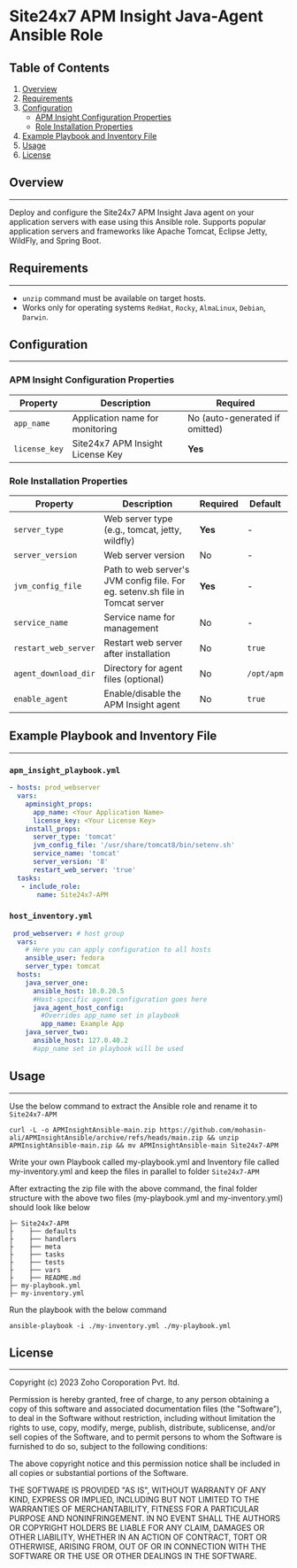 # Site24x7 APM Insight Java-Agent Ansible Role

## Table of Contents

1. [Overview](#overview)
2. [Requirements](#requirements)
3. [Configuration](#configuration)
    * [APM Insight Configuration Properties](#apm-insight-configuration-properties)
    * [Role Installation Properties](#role-installation-properties)
4. [Example Playbook and Inventory File](#example-playbook-and-inventory-file)
5. [Usage](#usage)
6. [License](#license)

## Overview
------------

Deploy and configure the Site24x7 APM Insight Java agent on your application servers with ease using this Ansible role. Supports popular application servers and frameworks like Apache Tomcat, Eclipse Jetty, WildFly, and Spring Boot.

## Requirements
---------------

* `unzip` command must be available on target hosts.
* Works only for operating systems `RedHat`, `Rocky`, `AlmaLinux`, `Debian`, `Darwin`.

## Configuration
-------------

### APM Insight Configuration Properties

| Property | Description | Required |
| --- | --- | --- |
| `app_name` | Application name for monitoring | No (auto-generated if omitted) |
| `license_key` | Site24x7 APM Insight License Key | **Yes** |

### Role Installation Properties

| Property | Description | Required | Default |
| --- | --- | --- | --- |
| `server_type` | Web server type (e.g., tomcat, jetty, wildfly) | **Yes** | - |
| `server_version` | Web server version | No | - |
| `jvm_config_file` | Path to web server's JVM config file. For eg. setenv.sh file in Tomcat server | **Yes** | - |
| `service_name` | Service name for management | No | - |
| `restart_web_server` | Restart web server after installation | No | `true` |
| `agent_download_dir` | Directory for agent files (optional) | No | `/opt/apm` |
| `enable_agent` | Enable/disable the APM Insight agent | No | `true` |

## Example Playbook and Inventory File
--------------------------------------

### `apm_insight_playbook.yml`
```yml
- hosts: prod_webserver
  vars:
    apminsight_props:
      app_name: <Your Application Name>
      license_key: <Your License Key>
    install_props:
      server_type: 'tomcat'
      jvm_config_file: '/usr/share/tomcat8/bin/setenv.sh'
      service_name: 'tomcat'
      server_version: '8'
      restart_web_server: 'true'
  tasks:
   - include_role:
       name: Site24x7-APM
```    
### `host_inventory.yml`

```yml
 prod_webserver: # host group
  vars:
    # Here you can apply configuration to all hosts
    ansible_user: fedora
    server_type: tomcat
  hosts:
    java_server_one:
      ansible_host: 10.0.20.5
      #Host-specific agent configuration goes here
      java_agent_host_config:
        #Overrides app_name set in playbook
        app_name: Example App
    java_server_two:
      ansible_host: 127.0.40.2
      #app_name set in playbook will be used
```
## Usage
--------
Use the below command to extract the Ansible role and rename it to ```Site24x7-APM```

```curl -L -o APMInsightAnsible-main.zip https://github.com/mohasin-ali/APMInsightAnsible/archive/refs/heads/main.zip && unzip APMInsightAnsible-main.zip && mv APMInsightAnsible-main Site24x7-APM```

Write your own Playbook called my-playbook.yml and Inventory file called my-inventory.yml and keep the files in parallel to folder `Site24x7-APM`

After extracting the zip file with the above command, the final folder structure with the above two files (my-playbook.yml and my-inventory.yml) should look like below
```
├─ Site24x7-APM
├    ├── defaults
├    ├── handlers
├    ├── meta
├    ├── tasks
├    ├── tests
├    ├── vars
├    ├── README.md
├─ my-playbook.yml
├─ my-inventory.yml
```

Run the playbook with the below command

 ``` ansible-playbook -i ./my-inventory.yml ./my-playbook.yml ```

## License
--------
Copyright (c) 2023 Zoho Coroporation Pvt. ltd.

Permission is hereby granted, free of charge, to any person obtaining a copy
of this software and associated documentation files (the "Software"), to deal
in the Software without restriction, including without limitation the rights
to use, copy, modify, merge, publish, distribute, sublicense, and/or sell
copies of the Software, and to permit persons to whom the Software is
furnished to do so, subject to the following conditions:

The above copyright notice and this permission notice shall be included in all
copies or substantial portions of the Software.

THE SOFTWARE IS PROVIDED "AS IS", WITHOUT WARRANTY OF ANY KIND, EXPRESS OR
IMPLIED, INCLUDING BUT NOT LIMITED TO THE WARRANTIES OF MERCHANTABILITY,
FITNESS FOR A PARTICULAR PURPOSE AND NONINFRINGEMENT. IN NO EVENT SHALL THE
AUTHORS OR COPYRIGHT HOLDERS BE LIABLE FOR ANY CLAIM, DAMAGES OR OTHER
LIABILITY, WHETHER IN AN ACTION OF CONTRACT, TORT OR OTHERWISE, ARISING FROM,
OUT OF OR IN CONNECTION WITH THE SOFTWARE OR THE USE OR OTHER DEALINGS IN THE
SOFTWARE.
